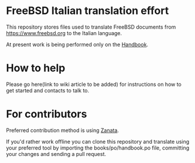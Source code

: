 # FreeBSD Italian translation effort

This repository stores files used to translate FreeBSD documents from https://www.freebsd.org to the Italian language.

At present work is being performed only on the [Handbook](https://www.freebsd.org/doc/en_US.ISO8859-1/books/handbook/).

# How to help

Please go here(link to wiki article to be added) for instructions on how to get started and contacts to talk to.

# For contributors

Preferred contribution method is using [Zanata](https://translate.zanata.org/).

If you'd rather work offline you can clone this repository and translate using your preferred tool by importing the books/po/handbook.po file, committing your changes and sending a pull request.

